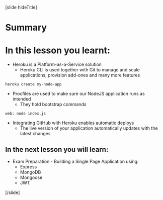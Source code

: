 [slide hideTitle]

# Summary

# In this lesson you learnt:

- Heroku is a Platform-as-a-Service solution
  - Heroku CLI is used together with Git to manage and scale applications, provision add-ones and many more features

`heroku create my-node-app`


- Procfiles are used to make sure our NodeJS application runs as intended
  - They hold bootstrap commands

`web: node index.js`

- Integrating GitHub with Heroku enables automatic deploys
  - The live version of your application automatically updates with the latest changes

## In the next lesson you will learn:

- Exam Preparation - Building a Single Page Application using:
  - Express
  - MongoDB 
  - Mongoose 
  - JWT

[/slide]
